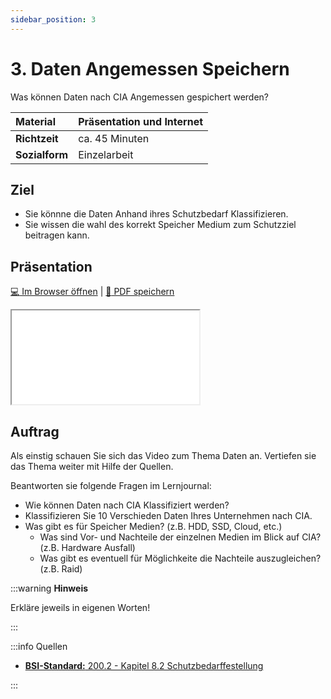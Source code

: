```yaml
---
sidebar_position: 3
---
```


# 3. Daten Angemessen Speichern

Was können Daten nach CIA Angemessen gespichert werden?

| **Material**   | Präsentation und Internet                     |
| :------------- | :-------------------------------------------- |
| **Richtzeit**  | ca. 45 Minuten                                |
| **Sozialform** | Einzelarbeit                                  |

## Ziel

* Sie könnne die Daten Anhand ihres Schutzbedarf Klassifizieren.
* Sie wissen die wahl des korrekt Speicher Medium zum Schutzziel beitragen kann.

<!---
## Video

[![IMAGE ALT TEXT HERE](https://via.placeholder.com/600x400)](https://www.youtube.com/watch?v=k1BneeJTDcU&ab_channel=boburnham)
--->

## Präsentation

[:computer: Im Browser öffnen](pathname:///slides/12_datensicherheit/03_klassifizierung) | [:floppy_disk: PDF speichern](pathname:///slides/12_datensicherheit/03_klassifizierung)

<iframe src="/bbzbl-modul-231/slides/12_datensicherheit/03_klassifizierung"></iframe>


## Auftrag

Als einstig schauen Sie sich das Video zum Thema Daten an. Vertiefen sie das Thema weiter mit Hilfe der Quellen.

Beantworten sie folgende Fragen im Lernjournal:

- Wie können Daten nach CIA Klassifiziert werden?
- Klassifizieren Sie 10 Verschieden Daten Ihres Unternehmen nach CIA.
- Was gibt es für Speicher Medien? (z.B. HDD, SSD, Cloud, etc.)
    - Was sind Vor- und Nachteile der einzelnen Medien im Blick auf CIA? (z.B. Hardware Ausfall)
    - Was gibt es eventuell für Möglichkeite die Nachteile auszugleichen? (z.B. Raid)

:::warning **Hinweis**

Erkläre jeweils in eigenen Worten!

:::

:::info Quellen

- [**BSI-Standard:** 200.2 - Kapitel 8.2 Schutzbedarffestellung](https://www.bsi.bund.de/SharedDocs/Downloads/DE/BSI/Grundschutz/BSI_Standards/standard_200_2.pdf?__blob=publicationFile&v=2)

:::
